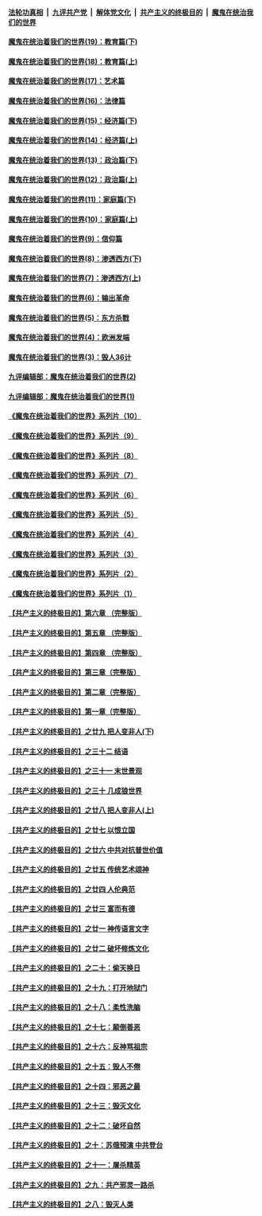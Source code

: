 ####  [法轮功真相](../../../../basic/blob/master/README.md?t=11082002) &nbsp;|&nbsp; [九评共产党](../../../../9ping.md/blob/master/README.md?t=11082002) &nbsp;|&nbsp; [解体党文化](../../../../jtdwh.md/blob/master/README.md?t=11082002)  &nbsp;|&nbsp; [共产主义的终极目的](../../../../gczydzjmd.md/blob/master/README.md?t=11082002) &nbsp;|&nbsp; [魔鬼在统治我们的世界](../../../../mgztzwmdsj.md/blob/master/README.md?t=11082002) 

#### [魔鬼在统治着我们的世界(19)：教育篇(下)](../pages/nsc422/n10564808.md?t=11082002) 

#### [魔鬼在统治着我们的世界(18)：教育篇(上)](../pages/nsc422/n10526970.md?t=11082002) 

#### [魔鬼在统治着我们的世界(17)：艺术篇](../pages/nsc422/n10499093.md?t=11082002) 

#### [魔鬼在统治着我们的世界(16)：法律篇](../pages/nsc422/n10485969.md?t=11082002) 

#### [魔鬼在统治着我们的世界(15)：经济篇(下)](../pages/nsc422/n10469975.md?t=11082002) 

#### [魔鬼在统治着我们的世界(14)：经济篇(上)](../pages/nsc422/n10457370.md?t=11082002) 

#### [魔鬼在统治着我们的世界(13)：政治篇(下)](../pages/nsc422/n10448270.md?t=11082002) 

#### [魔鬼在统治着我们的世界(12)：政治篇(上)](../pages/nsc422/n10444576.md?t=11082002) 

#### [魔鬼在统治着我们的世界(11)：家庭篇(下)](../pages/nsc422/n10440961.md?t=11082002) 

#### [魔鬼在统治着我们的世界(10)：家庭篇(上)](../pages/nsc422/n10435448.md?t=11082002) 

#### [魔鬼在统治着我们的世界(9)：信仰篇](../pages/nsc422/n10432159.md?t=11082002) 

#### [魔鬼在统治着我们的世界(8)：渗透西方(下)](../pages/nsc422/n10429603.md?t=11082002) 

#### [魔鬼在统治着我们的世界(7)：渗透西方(上)](../pages/nsc422/n10426013.md?t=11082002) 

#### [魔鬼在统治着我们的世界(6)：输出革命](../pages/nsc422/n10421536.md?t=11082002) 

#### [魔鬼在统治着我们的世界(5)：东方杀戮](../pages/nsc422/n10417707.md?t=11082002) 

#### [魔鬼在统治着我们的世界(4)：欧洲发端](../pages/nsc422/n10414890.md?t=11082002) 

#### [魔鬼在统治着我们的世界(3)：毁人36计](../pages/nsc422/n10411583.md?t=11082002) 

#### [九评编辑部：魔鬼在统治着我们的世界(2)](../pages/nsc422/n10410036.md?t=11082002) 

#### [九评编辑部：魔鬼在统治着我们的世界(1)](../pages/nsc422/n10406825.md?t=11082002) 

#### [《魔鬼在统治着我们的世界》系列片（10）](../pages/nsc422/n12292670.md?t=11082002) 

#### [《魔鬼在统治着我们的世界》系列片（9）](../pages/nsc422/n12290859.md?t=11082002) 

#### [《魔鬼在统治着我们的世界》系列片（8）](../pages/nsc422/n12287445.md?t=11082002) 

#### [《魔鬼在统治着我们的世界》系列片（7）](../pages/nsc422/n12283425.md?t=11082002) 

#### [《魔鬼在统治着我们的世界》系列片（6）](../pages/nsc422/n12282314.md?t=11082002) 

#### [《魔鬼在统治着我们的世界》系列片（5）](../pages/nsc422/n12281419.md?t=11082002) 

#### [《魔鬼在统治着我们的世界》系列片（4）](../pages/nsc422/n12274024.md?t=11082002) 

#### [《魔鬼在统治着我们的世界》系列片（3）](../pages/nsc422/n12271322.md?t=11082002) 

#### [《魔鬼在统治着我们的世界》系列片（2）](../pages/nsc422/n12269049.md?t=11082002) 

#### [《魔鬼在统治着我们的世界》系列片（1）](../pages/nsc422/n12267575.md?t=11082002) 

#### [【共产主义的终极目的】第六章 （完整版）](../pages/nsc422/n11428913.md?t=11082002) 

#### [【共产主义的终极目的】第五章 （完整版）](../pages/nsc422/n11428912.md?t=11082002) 

#### [【共产主义的终极目的】第四章 （完整版）](../pages/nsc422/n11428907.md?t=11082002) 

#### [【共产主义的终极目的】第三章（完整版）](../pages/nsc422/n11428848.md?t=11082002) 

#### [【共产主义的终极目的】第二章（完整版）](../pages/nsc422/n11428831.md?t=11082002) 

#### [【共产主义的终极目的】第一章（完整版）](../pages/nsc422/n11417651.md?t=11082002) 

#### [【共产主义的终极目的】之廿九 把人变非人(下)](../pages/nsc422/n11344140.md?t=11082002) 

#### [【共产主义的终极目的】之三十二 结语](../pages/nsc422/n11360535.md?t=11082002) 

#### [【共产主义的终极目的】之三十一 末世景观](../pages/nsc422/n11351129.md?t=11082002) 

#### [【共产主义的终极目的】之三十 几成狼世界](../pages/nsc422/n11348280.md?t=11082002) 

#### [【共产主义的终极目的】之廿八 把人变非人(上)](../pages/nsc422/n11340492.md?t=11082002) 

#### [【共产主义的终极目的】之廿七 以恨立国](../pages/nsc422/n11336944.md?t=11082002) 

#### [【共产主义的终极目的】之廿六 中共对抗普世价值](../pages/nsc422/n11324785.md?t=11082002) 

#### [【共产主义的终极目的】之廿五 传统艺术颂神](../pages/nsc422/n11296396.md?t=11082002) 

#### [【共产主义的终极目的】之廿四 人伦典范](../pages/nsc422/n11296397.md?t=11082002) 

#### [【共产主义的终极目的】之廿三 富而有德](../pages/nsc422/n11283598.md?t=11082002) 

#### [【共产主义的终极目的】之廿一 神传语言文字](../pages/nsc422/n11263265.md?t=11082002) 

#### [【共产主义的终极目的】之廿二 破坏修炼文化](../pages/nsc422/n11245728.md?t=11082002) 

#### [【共产主义的终极目的】之二十：偷天换日](../pages/nsc422/n11238846.md?t=11082002) 

#### [【共产主义的终极目的】之十九：打开地狱门](../pages/nsc422/n11206376.md?t=11082002) 

#### [【共产主义的终极目的】之十八：柔性洗脑](../pages/nsc422/n11199994.md?t=11082002) 

#### [【共产主义的终极目的】之十七：颠倒善恶](../pages/nsc422/n11179782.md?t=11082002) 

#### [【共产主义的终极目的】之十六：反神骂祖宗](../pages/nsc422/n11166798.md?t=11082002) 

#### [【共产主义的终极目的】之十五：毁人不倦](../pages/nsc422/n11166792.md?t=11082002) 

#### [【共产主义的终极目的】之十四：邪恶之最](../pages/nsc422/n11150249.md?t=11082002) 

#### [【共产主义的终极目的】之十三：毁灭文化](../pages/nsc422/n11135227.md?t=11082002) 

#### [【共产主义的终极目的】之十二：破坏自然](../pages/nsc422/n11135214.md?t=11082002) 

#### [【共产主义的终极目的】之十：苏俄预演 中共登台](../pages/nsc422/n11118424.md?t=11082002) 

#### [【共产主义的终极目的】之十一：屠杀精英](../pages/nsc422/n11118442.md?t=11082002) 

#### [【共产主义的终极目的】之九：共产邪灵一路杀](../pages/nsc422/n11114139.md?t=11082002) 

#### [【共产主义的终极目的】之八：毁灭人类](../pages/nsc422/n11108503.md?t=11082002) 

